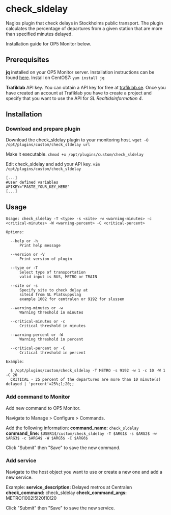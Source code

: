 # check_sldelay
Nagios plugin that check delays in Stockholms public transport. The plugin calculates the percentage of departures from a given station that are more than specified minutes delayed.

Installation guide for OP5 Monitor below.

## Prerequisites
**jq** installed on your OP5 Monitor server. Installation instructions can be found [here](https://stedolan.github.io/jq/download/).
Install on CentOS7: `yum install jq`

**Trafiklab** API key. You can obtain a API key for free at [trafiklab.se](https://www.trafiklab.se).
Once you have created an account at Trafiklab you have to create a project and specify that you want to use the API for *SL Realtidsinformation 4*.

## Installation
### Download and prepare plugin
Download the check_sldelay plugin to your monitoring host.
`wget -O /opt/plugins/custom/check_sldelay url`

Make it executable.
`chmod +x /opt/plugins/custom/check_sldelay`

Edit check_sldelay and add your API key.
`vim /opt/plugins/custom/check_sldelay`

```
[...]
#User defined variables
APIKEY="PASTE_YOUR_KEY_HERE"
[...]
```
## Usage
```
Usage: check_sldelay -T <type> -s <site> -w <warning-minutes> -c <critical-minutes> -W <warning-percent> -C <critical-percent>

Options:

  --help or -h
      Print help message

  --version or -V
      Print version of plugin

  --type or -T
      Select type of transportation
      valid input is BUS, METRO or TRAIN

  --site or -s
      Specify site to check delay at
      siteid from SL Platsuppslag
      example 1002 for centralen or 9192 for slussen

  --warning-minutes or -w
      Warning threshold in minutes

  --critical-minutes or -c
      Critical threshold in minutes

  --warning-percent or -W
      Warning threshold in percent

  --critical-percent or -C
      Critical threshold in percent

Example:

  $ /opt/plugins/custom/check_sldelay -T METRO -s 9192 -w 1 -c 10 -W 1 -C 20
  CRITICAL - 25 percent of the departures are more than 10 minute(s) delayed | 'percent'=25%;1;20;;
  ```

### Add command to Monitor
Add new command to OP5 Monitor.

Navigate to Manage > Configure > Commands.

Add the following information:
**command_name:** `check_sldelay`
**command_line:** `$USER1$/custom/check_sldelay -T $ARG1$ -s $ARG2$ -w $ARG3$ -c $ARG4$ -W $ARG5$ -C $ARG6$`

Click "Submit" then "Save" to save the new command.

### Add service
Navigate to the host object you want to use or create a new one and add a new service.

Example:
**service_description:** Delayed metros at Centralen
**check_command:** check_sldelay
**check_command_args:** METRO!1002!5!20!10!20

Click "Submit" then "Save" to save the new service.
